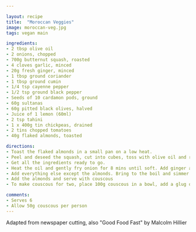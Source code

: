 ```yaml
---

layout: recipe
title:  "Moroccan Veggies"
image: moroccan-veg.jpg
tags: vegan main

ingredients:
- 2 tbsp olive oil
- 2 onions, chopped
- 700g butternut squash, roasted
- 4 cloves garlic, minced
- 20g fresh ginger, minced
- 1 tbsp ground coriander
- 1 tbsp ground cumin
- 1/4 tsp cayenne pepper
- 1/2 tsp ground black pepper
- Seeds of 10 cardamon pods, ground
- 60g sultanas
- 60g pitted black olives, halved
- Juice of 1 lemon (60ml)
- 2 tsp tahini
- 1 x 400g tin chickpeas, drained
- 2 tins chopped tomatoes
- 40g flaked almonds, toasted

directions:
- Toast the flaked almonds in a small pan on a low heat.
- Peel and deseed the squash, cut into cubes, toss with olive oil and roast at 180C for 20 mins.
- Get all the ingredients ready to go.
- Heat the oil and gently fry onion for 8 mins until soft. Add ginger and garlic, cook for another 2 mins. Add the ground spices, cook for another 2 mins.
- Add everything else except the almonds. Bring to the boil and simmer for 10-15 mins.
- Add the almonds and serve with couscous
- To make couscous for two, place 100g couscous in a bowl, add a glug of olive oil, then add 200ml boiling water and stir. Leave for 10 mins or until the couscous has absorbed the water. Then steam for 10 mins and serve.

comments: 
- Serves 6
- Allow 50g couscous per person
---
```


Adapted from newspaper cutting, also "Good Food Fast" by Malcolm Hillier
